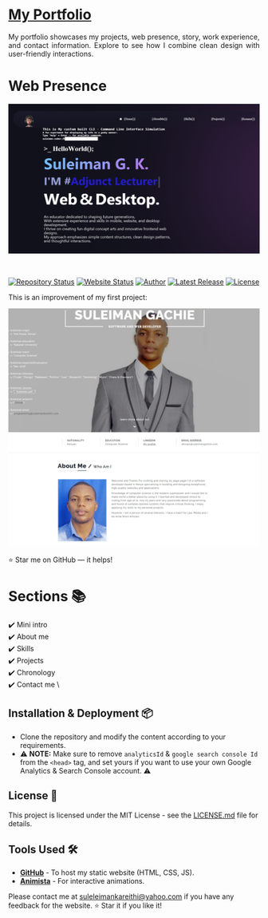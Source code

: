# <a href="https://suu-money.github.io/suleimangk" target="_blank">My Portfolio</a>
<p align="justify">My portfolio showcases my projects, web presence, story, work experience, and contact information. Explore to see how I combine clean design with user-friendly interactions.</p>


# Web Presence

![Super Portfolio Screenshot](assets/webp/Suleiman-G-K-Portfolio.webp)

<br>


[![Repository Status](https://img.shields.io/badge/Repository%20Status-Maintained-dark%20green.svg)](https://github.com/suu-money/suleimangk)
[![Website Status](https://img.shields.io/badge/Website%20Status-Online-green)](https://suu-money.github.io/suleimangk/)
[![Author](https://img.shields.io/badge/Author-Suleiman%20G.%20K.-purple.svg)]()
[![Latest Release](https://img.shields.io/badge/Latest%20Release-11%20Nov%202024-yellow.svg)](https://github.com/suu-money/suleimangk)
<a href="https://github.com/suu-money/suu-money.github.io/blob/master/LICENSE">
    <img alt="License" src="http://img.shields.io/:license-mit-blue.svg?style=flat-square" />
</a>


This is an improvement of my first project:

![First Portfolio Screenshot](assets/webp/suleimangachie.com.png)


:star: Star me on GitHub — it helps!

# Sections 📚
✔️ Mini intro\
✔️ About me \
✔️ Skills \
✔️ Projects \
✔️ Chronology \
✔️ Contact me \

## Installation & Deployment 📦
- Clone the repository and modify the content according to your requirements.
- ⚠️ **NOTE:** Make sure to remove `analyticsId` & `google search console Id` from the `<head>` tag, and set yours if you want to use your own Google Analytics & Search Console account. ⚠️

## License 📄
This project is licensed under the MIT License - see the [LICENSE.md](./LICENSE) file for details.

## Tools Used 🛠️
* [**GitHub**](https://github.com/) - To host my static website (HTML, CSS, JS).
* [**Animista**](https://animista.net/) - For interactive animations.

Please contact me at [suleleimankareithi@yahoo.com](mailto:suleleimankareithi@yahoo.com) if you have any feedback for the website. :star: Star it if you like it!
